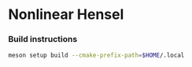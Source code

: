 # Nonlinear Hensel


### Build instructions

```bash
meson setup build --cmake-prefix-path=$HOME/.local
```


